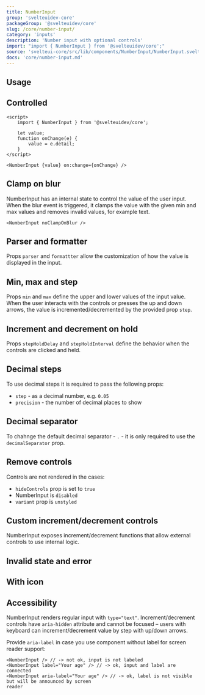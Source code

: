 ```yaml
---
title: NumberInput
group: 'svelteuidev-core'
packageGroup: '@svelteuidev/core'
slug: /core/number-input/
category: 'inputs'
description: 'Number input with optional controls'
import: "import { NumberInput } from '@svelteuidev/core';"
source: 'svelteui-core/src/lib/components/NumberInput/NumberInput.svelte'
docs: 'core/number-input.md'
---
```


<script>
    import { Demo, NumberInputDemos } from '@svelteuidev/demos';
    import { Heading } from 'components';
</script>

<Heading />

## Usage

<Demo demo={NumberInputDemos.configurator} />

## Controlled

```svelte
<script>
	import { NumberInput } from '@svelteuidev/core';

	let value;
	function onChange(e) {
		value = e.detail;
	}
</script>

<NumberInput {value} on:change={onChange} />
```

## Clamp on blur

NumberInput has an internal state to control the value of the user input. When the blur event is triggered, it clamps the value with the given min and max values and removes invalid values, for example text.

```svelte
<NumberInput noClampOnBlur />
```

## Parser and formatter

Props `parser` and `formattter` allow the customization of how the value is displayed in the input.

<Demo demo={NumberInputDemos.parser} />

## Min, max and step

Props `min` and `max` define the upper and lower values of the input value. When the user interacts with the controls or presses the up and down arrows, the value is incremented/decremented by the provided prop `step`.

<Demo demo={NumberInputDemos.minmax} />

## Increment and decrement on hold

Props `stepHoldDelay` and `stepHoldInterval` define the behavior when the controls are clicked and held.

<Demo demo={NumberInputDemos.hold} />

## Decimal steps

To use decimal steps it is required to pass the following props:

- `step` - as a decimal number, e.g. `0.05`
- `precision` - the number of decimal places to show

<Demo demo={NumberInputDemos.decimal} />

## Decimal separator

To chahnge the default decimal separator - `.` - it is only required to use the `decimalSeparator` prop.

<Demo demo={NumberInputDemos.separator} />

## Remove controls

Controls are not rendered in the cases:

- `hideControls` prop is set to `true`
- NumberInput is `disabled`
- `variant` prop is `unstyled`

<Demo demo={NumberInputDemos.controls} />

## Custom increment/decrement controls

NumberInput exposes increment/decrement functions that allow external controls to use internal logic.

<Demo demo={NumberInputDemos.externalcontrols} />

## Invalid state and error

<Demo demo={NumberInputDemos.invalid} />

## With icon

<Demo demo={NumberInputDemos.icon} />

## Accessibility

NumberInput renders regular input with `type="text"`. Increment/decrement controls have `aria-hidden` attribute and cannot be focused – users with keyboard can increment/decrement value by step with up/down arrows.

Provide `aria-label` in case you use component without label for screen reader support:

```svelte
<NumberInput /> // -> not ok, input is not labeled
<NumberInput label="Your age" /> // -> ok, input and label are connected
<NumberInput aria-label="Your age" /> // -> ok, label is not visible but will be announced by screen
reader
```
